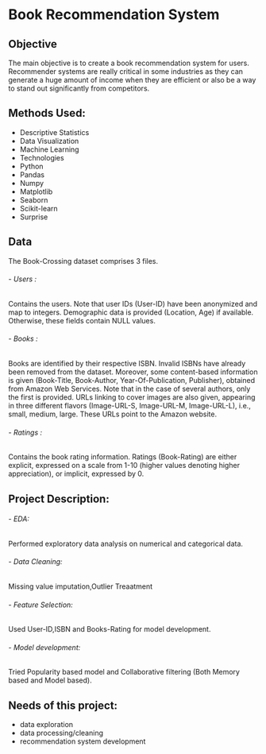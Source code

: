 # Book Recommendation System
## Objective
The main objective is to create a book recommendation system for users. Recommender systems are really critical in some industries as they can generate a huge amount of income when they are efficient or also be a way to stand out significantly from competitors.

## Methods Used:
- Descriptive Statistics
- Data Visualization
- Machine Learning
- Technologies
- Python
- Pandas
- Numpy
- Matplotlib
- Seaborn
- Scikit-learn
- Surprise

## Data
The Book-Crossing dataset comprises 3 files.

###### - Users : 
Contains the users. Note that user IDs (User-ID) have been anonymized and map to integers. Demographic data is provided (Location, Age) if available. Otherwise, these fields contain NULL values.

###### - Books :
Books are identified by their respective ISBN. Invalid ISBNs have already been removed from the dataset. Moreover, some content-based information is given (Book-Title, Book-Author, Year-Of-Publication, Publisher), obtained from Amazon Web Services. Note that in the case of several authors, only the first is provided. URLs linking to cover images are also given, appearing in three different flavors (Image-URL-S, Image-URL-M, Image-URL-L), i.e., small, medium, large. These URLs point to the Amazon website.

###### - Ratings : 
Contains the book rating information. Ratings (Book-Rating) are either explicit, expressed on a scale from 1-10 (higher values denoting higher appreciation), or implicit, expressed by 0.

## Project Description:
###### - EDA: 
Performed exploratory data analysis on numerical and categorical data.

###### - Data Cleaning:
Missing value imputation,Outlier Treaatment

###### - Feature Selection:
Used User-ID,ISBN and Books-Rating for model development.

###### - Model development:
Tried Popularity based model and Collaborative filtering (Both Memory based and Model based).

## Needs of this project:
- data exploration
- data processing/cleaning
- recommendation system development

